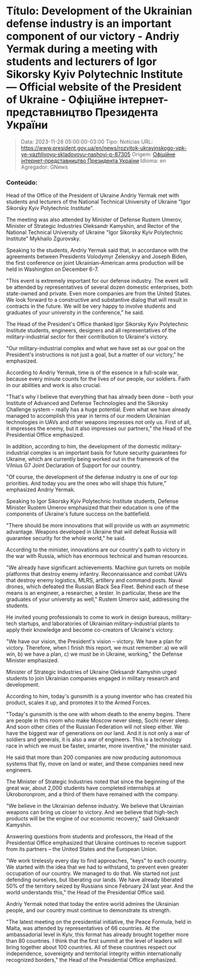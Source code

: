 # Título: Development of the Ukrainian defense industry is an important component of our victory - Andriy Yermak during a meeting with students and lecturers of Igor Sikorsky Kyiv Polytechnic Institute — Official website of the President of Ukraine - Офіційне інтернет-представництво Президента України

>Data: 2023-11-28 05:00:00-03:00
>Tipo: Notícias
>URL: https://www.president.gov.ua/en/news/rozvitok-ukrayinskogo-vpk-ye-vazhlivoyu-skladovoyu-nashoyi-p-87305
>Origem: [Офіційне інтернет-представництво Президента України](https://www.president.gov.ua)
>Idioma: en
>Agregador: GNews

### Conteúdo:

Head of the Office of the President of Ukraine Andriy Yermak met with students and lecturers of the National Technical University of Ukraine "Igor Sikorsky Kyiv Polytechnic Institute".

The meeting was also attended by Minister of Defense Rustem Umerov, Minister of Strategic Industries Oleksandr Kamyshin, and Rector of the National Technical University of Ukraine "Igor Sikorsky Kyiv Polytechnic Institute" Mykhailo Zgurovsky.

Speaking to the students, Andriy Yermak said that, in accordance with the agreements between Presidents Volodymyr Zelenskyy and Joseph Biden, the first conference on joint Ukrainian-American arms production will be held in Washington on December 6-7.

"This event is extremely important for our defense industry. The event will be attended by representatives of several dozen domestic enterprises, both state-owned and private. Even more companies are from the United States. We look forward to a constructive and substantive dialog that will result in contracts in the future. We will be very happy to involve students and graduates of your university in the conference," he said.

The Head of the President's Office thanked Igor Sikorsky Kyiv Polytechnic Institute students, engineers, designers and all representatives of the military-industrial sector for their contribution to Ukraine's victory.

"Our military-industrial complex and what we have set as our goal on the President's instructions is not just a goal, but a matter of our victory," he emphasized.

According to Andriy Yermak, time is of the essence in a full-scale war, because every minute counts for the lives of our people, our soldiers. Faith in our abilities and work is also crucial.

"That's why I believe that everything that has already been done – both your Institute of Advanced and Defense Technologies and the Sikorsky Challenge system – really has a huge potential. Even what we have already managed to accomplish this year in terms of our modern Ukrainian technologies in UAVs and other weapons impresses not only us. First of all, it impresses the enemy, but it also impresses our partners," the Head of the Presidential Office emphasized.

In addition, according to him, the development of the domestic military-industrial complex is an important basis for future security guarantees for Ukraine, which are currently being worked out in the framework of the Vilnius G7 Joint Declaration of Support for our country.

"Of course, the development of the defense industry is one of our top priorities. And today you are the ones who will shape this future," emphasized Andriy Yermak.

Speaking to Igor Sikorsky Kyiv Polytechnic Institute students, Defense Minister Rustem Umerov emphasized that their education is one of the components of Ukraine's future success on the battlefield.

"There should be more innovations that will provide us with an asymmetric advantage. Weapons developed in Ukraine that will defeat Russia will guarantee security for the whole world," he said.

According to the minister, innovations are our country's path to victory in the war with Russia, which has enormous technical and human resources.

"We already have significant achievements. Machine gun turrets on mobile platforms that destroy enemy infantry. Reconnaissance and combat UAVs that destroy enemy logistics, MLRS, artillery and command posts. Naval drones, which defeated the Russian Black Sea Fleet. Behind each of these means is an engineer, a researcher, a tester. In particular, these are the graduates of your university as well," Rustem Umerov said, addressing the students.

He invited young professionals to come to work in design bureaus, military-tech startups, and laboratories of Ukrainian military-industrial plants to apply their knowledge and become co-creators of Ukraine's victory.

"We have our vision, the President's vision – victory. We have a plan for victory. Therefore, when I finish this report, we must remember: a) we will win, b) we have a plan, c) we must be in Ukraine, working," the Defense Minister emphasized.

Minister of Strategic Industries of Ukraine Oleksandr Kamyshin urged students to join Ukrainian companies engaged in military research and development.

According to him, today's gunsmith is a young inventor who has created his product, scales it up, and promotes it to the Armed Forces.

"Today's gunsmith is the one with whom death to the enemy begins. There are people in this room who make Moscow never sleep, Sochi never sleep. And soon other cities of the Russian Federation will not sleep either. We have the biggest war of generations on our land. And it is not only a war of soldiers and generals, it is also a war of engineers. This is a technology race in which we must be faster, smarter, more inventive," the minister said.

He said that more than 200 companies are now producing autonomous systems that fly, move on land or water, and these companies need new engineers.

The Minister of Strategic Industries noted that since the beginning of the great war, about 2,000 students have completed internships at Ukroboronprom, and a third of them have remained with the company.

"We believe in the Ukrainian defense industry. We believe that Ukrainian weapons can bring us closer to victory. And we believe that high-tech products will be the engine of our economic recovery," said Oleksandr Kamyshin.

Answering questions from students and professors, the Head of the Presidential Office emphasized that Ukraine continues to receive support from its partners – the United States and the European Union.

"We work tirelessly every day to find approaches, "keys" to each country. We started with the idea that we had to withstand, to prevent even greater occupation of our country. We managed to do that. We started not just defending ourselves, but liberating our lands. We have already liberated 50% of the territory seized by Russians since February 24 last year. And the world understands this," the Head of the Presidential Office said.

Andriy Yermak noted that today the entire world admires the Ukrainian people, and our country must continue to demonstrate its strength.

"The latest meeting on the presidential initiative, the Peace Formula, held in Malta, was attended by representatives of 66 countries. At the ambassadorial level in Kyiv, this format has already brought together more than 80 countries. I think that the first summit at the level of leaders will bring together about 100 countries. All of these countries respect our independence, sovereignty and territorial integrity within internationally recognized borders," the Head of the Presidential Office emphasized.
